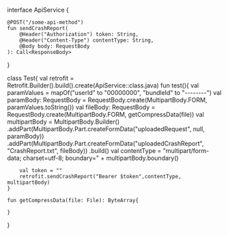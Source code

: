 interface ApiService {

    @POST("/some-api-method")
    fun sendCrashReport(
        @Header("Authorization") token: String,
        @Header("Content-Type") contentType: String,
        @Body body: RequestBody
    ): Call<ResponseBody>
}


class Test{
    val retrofit = Retrofit.Builder().build().create(ApiService::class.java)
    fun test(){
        val paramValues = mapOf("userId" to "00000000", "bundleId" to "--------")
        val paramBody: RequestBody = RequestBody.create(MultipartBody.FORM,  paramValues.toString())
        val fileBody: RequestBody = RequestBody.create(MultipartBody.FORM,  getCompressData(file))
        val multipartBody = MultipartBody.Builder()
            .addPart(MultipartBody.Part.createFormData("uploadedRequest", null, paramBody))
            .addPart(MultipartBody.Part.createFormData("uploadedCrashReport", "CrashReport.txt", fileBody))
            .build()
        val contentType = "multipart/form-data; charset=utf-8; boundary=" + multipartBody.boundary()

        val token = ""
        retrofit.sendCrashReport("Bearer $token",contentType, multipartBody)
    }

    fun getCompressData(file: File): ByteArray{

    }
}
